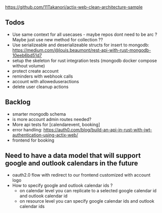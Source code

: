 https://github.com/11Takanori/actix-web-clean-architecture-sample

## Todos

- Use same context for all usecases - maybe repos dont need to be arc ? Maybe just use new method for collection ??
- Use serializeable and deserializeable structs for insert to mongodb: https://medium.com/@louis.beaumont/rest-api-with-rust-mongodb-10eeb6bd51d7
- setup the skeleton for rust integration tests (mongodb docker compose without volume)
- protect create account
- reminders with webhook calls
- account with alloweduseractions
- delete user cleanup actions

## Backlog

- smarter mongodb schema
- is more account admin routes needed?
- More api tests for [calendarevent, booking]
- error handling: https://auth0.com/blog/build-an-api-in-rust-with-jwt-authentication-using-actix-web/
- frontend for booking

## Need to have a data model that will support google and outlook calendars in the future

- oauth2.0 flow with redirect to our frontend customized with account logo
- How to specify google and outlook calendar ids ?
  - on calendar level you can replicate to a selected google calendar id and outlook calendar id
  - on resource level you can specify google calendar ids and outlook calendar ids

